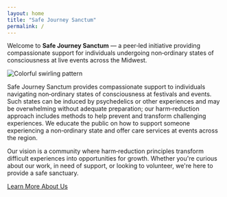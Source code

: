 ```yaml
---
layout: home
title: "Safe Journey Sanctum"
permalink: /
---
```


Welcome to **Safe Journey Sanctum** — a peer‑led initiative providing compassionate support for individuals undergoing non‑ordinary states of consciousness at live events across the Midwest.

![Colorful swirling pattern](/assets/images/abstract-home.png)

Safe Journey Sanctum provides compassionate support to individuals navigating non‑ordinary states of consciousness at festivals and events. Such states can be induced by psychedelics or other experiences and may be overwhelming without adequate preparation; our harm‑reduction approach includes methods to help prevent and transform challenging experiences. We educate the public on how to support someone experiencing a non‑ordinary state and offer care services at events across the region.

Our vision is a community where harm‑reduction principles transform difficult experiences into opportunities for growth. Whether you're curious about our work, in need of support, or looking to volunteer, we're here to provide a safe sanctuary.

[Learn More About Us](about)
